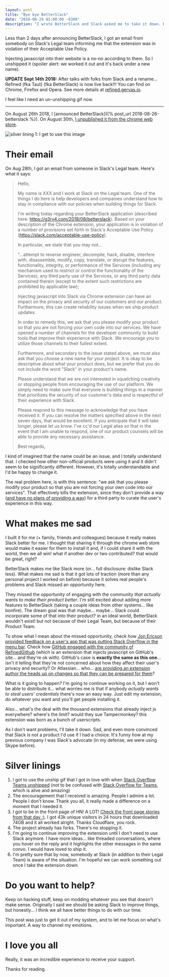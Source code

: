 ```yaml
---
layout: post
title: "Bye bye BetterSlack"
date: "2018-08-29 01:00:00 -0300"
description: "I wrote BetterSlack and Slack asked me to take it down. Find the story here."
---
```

Less than 2 days after announcing BetterSlack, I got an email from somebody on Slack's Legal team informing me that the extension was in violation of their Acceptable Use Policy.

Injecting javascript into their website is a no-no according to them. So I unshipped it (spoiler alert: we worked it out and it's back under a new name).

<!--more-->

**UPDATE Sept 14th 2018:** After talks with folks from Slack and a rename... Refined (fka Taut) (fka BetterSlack) is now live back!!! You can find on Chrome, Firefox and Opera. See more details at [refined.gervas.io](https://refined.gervas.io).

I feel like I need an un-unshipping gif now.

---

On August 26th 2018, I [announced BetterSlack]({% post_url 2018-08-26-betterslack %}). On August 30th, [I unpublished it from the chrome web store](https://twitter.com/g3rv4/status/1035256960038449152).

![silver lining 1: I get to use this image](/public/images/unship.gif)

# Their email

On Aug 28th, I got an email from someone in Slack's Legal team. Here's what it says:

> Hello,
>
> My name is XXX and I work at Slack on the Legal team. One of the things I do here is help developers and companies understand how to stay in compliance with our policies when building things for Slack.
>
> I'm writing today regarding your BetterSlack application (described here: https://g3rv4.com/2018/08/betterslack). Based on your description of the Chrome extension, your application is in violation of a number of provisions set forth in Slack's Acceptable Use Policy (https://slack.com/acceptable-use-policy).
>
> In particular, we state that you may not...
>
> "...attempt to reverse engineer, decompile, hack, disable, interfere with, disassemble, modify, copy, translate, or disrupt the features, functionality, integrity, or performance of the Services (including any mechanism used to restrict or control the functionality of the Services), any third party use of the Services, or any third party data contained therein (except to the extent such restrictions are prohibited by applicable law);
>
> Injecting javascript into Slack via Chrome extension can have an impact on the privacy and security of our customers and our product. Furthermore, this can create reliability issues when we ship product updates.
>
> In order to remedy this, we ask that you please modify your product so that you are not forcing your own code into our services. We have opened a number of channels for the developer community to build tools that improve their experience with Slack. We encourage you to utilize those channels to their fullest extent.
>
> Furthermore, and secondary to the issue stated above, we must also ask that you choose a new name for your project. It is okay to be descriptive about what your product does, but we prefer that you do not include the word "Slack" in your product's name.
>
> Please understand that we are not interested in squelching creativity or stopping people from encouraging the use of our platform. We simply need to make sure that everyone is building things in a manner that prioritizes the security of our customer's data and is respectful of their experience with Slack.
>
> Please respond to this message to acknowledge that you have received it. If you can resolve the matters specified above in the next seven days, that would be excellent. If you anticipate that it will take longer, please let us know. I've cc'd our Legal alias so that in the event that I am unable to respond, one of our product counsels will be able to provide any necessary assistance.
>
> Best regards,

I kind of imagined that the name could be an issue, and I totally understand that. I checked how other non-official products were using it and it didn't seem to be significantly different. However, it's totally understandable and I'd be happy to change it.

The real problem here, is with this sentence: "we ask that you please modify your product so that you are not forcing your own code into our services". That effectively kills the extension, since they don't provide a way ([and have no plans of providing a way](https://twitter.com/SlackHQ/status/1033369811965886464)) for a third party to curate the user's experience in this way.

# What makes me sad

I built it for me (+ family, friends and colleagues) because it really makes Slack better for me. I thought that sharing it through the chrome web store would make it easier for them to install it and, if I could share it with the world, then we all win! what if another dev or two contributed? that would be great, right?

BetterSlack makes me like Slack more (or... full disclosure: dislike Slack less). What makes me sad is that it got lots of traction (more than any personal project I worked on before) because it solves real people's problems and Slack missed an opportunity here.

They missed the opportunity of engaging with the community *that actually wants to make their product better*. I'm still excited about adding more features to BetterSlack (taking a couple ideas from other systems... like bonfire). The dream goal was that maybe... maybe... Slack could incorporate some of that into their product? in an ideal world, BetterSlack wouldn't exist! but not because of their Legal Team, but because of their Product Team.

To show what I mean about the missed opportunity, check how [Jon Ericson provided feedback on a user's app that was putting Stack Overflow in the menu bar](https://stackapps.com/a/8016/48463). Check how [GitHub engaged with the community of RefinedGithub](https://github.com/sindresorhus/refined-github/issues/1469) (which is an extension that injects javascript on GitHub's site... and they're ok with). GitHub's case is **exactly the same as this one**... isn't it telling that they're not concerned about how they affect their user's privacy and security? Or Atlassian... who... [are providing an extension author the heads up on changes so that they can be prepared for them](https://jira.atlassian.com/browse/BCLOUD-15474)?

What is it going to happen? I'm going to continue working on it, but I won't be able to distribute it... what worries me is that if anybody *actually wants to steal users' credentials* there's now an easy way. Just edit my extension, do whatever you want and you'll get people installing it.

Also... what's the deal with the thousand extensions that already inject js everywhere? where's the limit? would they sue Tampermonkey? this extension was born as a bunch of userscripts.

As I don't want problems, I'll take it down. Sad, and even more convinced that Slack is not a product I'd use if I had a choice. It's funny how at my previous company I was Slack's advocate (in my defense, we were using Skype before).

# Silver linings

1. I got to use the unship gif that I got in love with when [Stack Overflow Teams unshipped](https://meta.stackoverflow.com/q/330427/920295) (not to be confused with [Stack Overflow for Teams](https://stackoverflow.com/teams), which is alive and amazing)
2. The encouragement that I received is amazing. People I admire a lot. People I don't know. Thank you all, it really made a difference on a moment that I needed it.
3. I got to be in the front page of HN! A LOT! [Check the front page stories from that day :)](https://news.ycombinator.com/front?day=2018-08-29). I got 43k unique visitors in 24 hours that downloaded 74GB and it all worked alright. Thanks Cloudflare, you rock.
4. The project already has forks. There's no stopping it.
5. I'm going to continue improving the extension until I don't need to use Slack anymore. I have more ideas... like threaded conversations, where you hover on the reply and it highlights the other messages in the same convo. I would have loved to ship it.
6. I'm pretty sure that by now, somebody at Slack (in addition to their Legal Team) is aware of the situation. I'm hopeful we can work something out once I take the extension down.

# Do you want to help?

Keep on hacking stuff, keep on modding whatever you see that doesn't make sense. Originally I said we should be asking Slack to improve things, but honestly... I think we all have better things to do with our time.

This post was just to get it out of my system, and to let me focus on what's important. A way to channel my emotions.

# I love you all

Really, it was an incredible experience to receive your support.

Thanks for reading.
